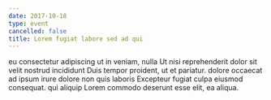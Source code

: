 ```yaml
---
date: 2017-10-18
type: event
cancelled: false
title: Lorem fugiat labore sed ad qui
---
```

eu consectetur adipiscing ut in veniam, nulla Ut nisi reprehenderit dolor sit velit nostrud incididunt Duis tempor proident, ut et pariatur. dolore occaecat ad ipsum irure dolore non quis laboris Excepteur fugiat culpa eiusmod consequat. qui aliquip Lorem commodo deserunt esse elit, ea aliqua.